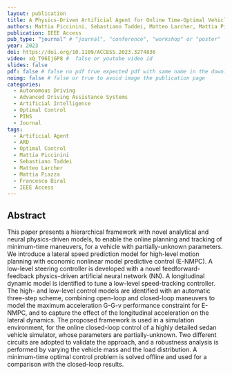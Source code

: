 ```yaml
---
layout: publication
title: A Physics-Driven Artificial Agent for Online Time-Optimal Vehicle Motion Planning and Control
authors: Mattia Piccinini, Sebastiano Taddei, Matteo Larcher, Mattia Piazza, Francesco Biral
publication: IEEE Access
pub_type: "journal" # "journal", "conference", "workshop" or "poster"
year: 2023
doi: https://doi.org/10.1109/ACCESS.2023.3274836
video: xQ_T96IjGP8 #  false or youtube video id
slides: false
pdf: false # false no pdf true expected pdf with same name in the download folder
noimg: false # false or true to avoid image the publication page
categories:
  - Autonomous Driving
  - Advanced Driving Assistance Systems
  - Artificial Intelligence
  - Optimal Control
  - PINS
  - Journal
tags:
  - Artificial Agent
  - ARD
  - Optimal Control
  - Mattia Piccinini
  - Sebastiano Taddei
  - Matteo Larcher
  - Mattia Piazza
  - Francesco Biral
  - IEEE Access
---
```


## Abstract

This paper presents a hierarchical framework with novel analytical and neural physics-driven models, to enable the online planning and tracking of minimum-time maneuvers, for a vehicle with partially-unknown parameters. We introduce a lateral speed prediction model for high-level motion planning with economic nonlinear model predictive control (E-NMPC). A low-level steering controller is developed with a novel feedforward-feedback physics-driven artificial neural network (NN). A longitudinal dynamic model is identified to tune a low-level speed-tracking controller. The high- and low-level control models are identified with an automatic three-step scheme, combining open-loop and closed-loop maneuvers to model the maximum acceleration G-G-v performance constraint for E-NMPC, and to capture the effect of the longitudinal acceleration on the lateral dynamics. The proposed framework is used in a simulation environment, for the online closed-loop control of a highly detailed sedan vehicle simulator, whose parameters are partially-unknown. Two different circuits are adopted to validate the approach, and a robustness analysis is performed by varying the vehicle mass and the load distribution. A minimum-time optimal control problem is solved offline and used for a comparison with the closed-loop results.
